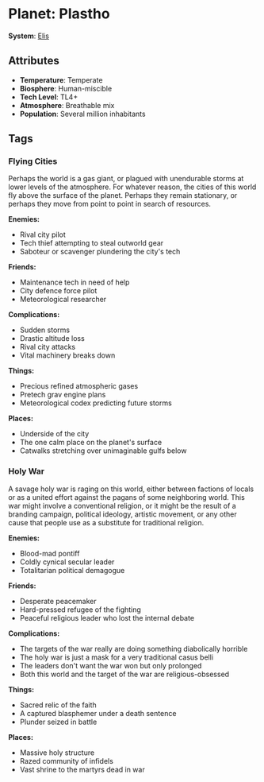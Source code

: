 # Planet: Plastho

**System**: [Elis](../systems/Elis.md)

## Attributes
- **Temperature**: Temperate
- **Biosphere**: Human-miscible
- **Tech Level**: TL4+
- **Atmosphere**: Breathable mix
- **Population**: Several million inhabitants

## Tags

### Flying Cities

Perhaps the world is a gas giant, or plagued with unendurable storms at lower levels of the atmosphere. For whatever reason, the cities of this world fly above the surface of the planet. Perhaps they remain stationary, or perhaps they move from point to point in search of resources.

**Enemies:**
- Rival city pilot
- Tech thief attempting to steal outworld gear
- Saboteur or scavenger plundering the city's tech

**Friends:**
- Maintenance tech in need of help
- City defence force pilot
- Meteorological researcher

**Complications:**
- Sudden storms
- Drastic altitude loss
- Rival city attacks
- Vital machinery breaks down

**Things:**
- Precious refined atmospheric gases
- Pretech grav engine plans
- Meteorological codex predicting future storms

**Places:**
- Underside of the city
- The one calm place on the planet's surface
- Catwalks stretching over unimaginable gulfs below

### Holy War

A savage holy war is raging on this world, either between factions of locals or as a united effort against the pagans of some neighboring world. This war might involve a conventional religion, or it might be the result of a branding campaign, political ideology, artistic movement, or any other cause that people use as a substitute for traditional religion.

**Enemies:**
- Blood-mad pontiff
- Coldly cynical secular leader
- Totalitarian political demagogue

**Friends:**
- Desperate peacemaker
- Hard-pressed refugee of the fighting
- Peaceful religious leader who lost the internal debate

**Complications:**
- The targets of the war really are doing something diabolically horrible
- The holy war is just a mask for a very traditional casus belli
- The leaders don't want the war won but only prolonged
- Both this world and the target of the war are religious-obsessed

**Things:**
- Sacred relic of the faith
- A captured blasphemer under a death sentence
- Plunder seized in battle

**Places:**
- Massive holy structure
- Razed community of infidels
- Vast shrine to the martyrs dead in war
